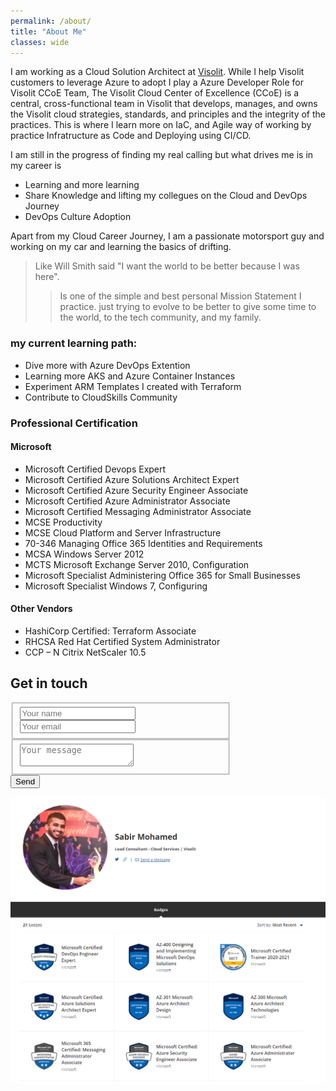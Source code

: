 ```yaml
---
permalink: /about/
title: "About Me"
classes: wide
---
```


I am working as a Cloud Solution Architect at [Visolit](https://www.visolit.net/about-us). While I help Visolit customers to leverage Azure to adopt I play a Azure Developer Role for Visolit CCoE Team, The Visolit Cloud Center of Excellence (CCoE) is a central, cross-functional team in Visolit that develops, manages, and owns the Visolit cloud strategies, standards, and principles and the integrity of the practices. This is where I learn more on IaC, and Agile way of working by practice Infratructure as Code and Deploying using CI/CD.

I am still in the progress of finding my real calling but what drives me is in my career is

- Learning and more learning 
- Share Knowledge and lifting my collegues on the Cloud and DevOps Journey
- DevOps Culture Adoption

Apart from my Cloud Career Journey, I am a passionate motorsport guy and working on my car and learning the basics of drifting. 

>Like Will Smith said "I want the world to be better because I was here".
>>Is one of the simple and best personal Mission Statement I practice. just trying to evolve to be better to give some time to the world, to the tech community, and my family.

### my current learning path:

- Dive more with Azure DevOps Extention
- Learning more AKS and Azure Container Instances
- Experiment ARM Templates I created with Terraform
- Contribute to CloudSkills Community

### Professional Certification

#### Microsoft
- Microsoft Certified Devops Expert
- Microsoft Certified Azure Solutions Architect Expert
- Microsoft Certified Azure Security Engineer Associate
- Microsoft Certified Azure Administrator Associate
- Microsoft Certified Messaging Administrator Associate
- MCSE Productivity
- MCSE Cloud Platform and Server Infrastructure
- 70-346 Managing Office 365 Identities and Requirements
- MCSA Windows Server 2012
- MCTS Microsoft Exchange Server 2010, Configuration
- Microsoft Specialist Administering Office 365 for Small Businesses
- Microsoft Specialist Windows 7, Configuring

#### Other Vendors
- HashiCorp Certified: Terraform Associate
- RHCSA Red Hat Certified System Administrator
- CCP – N Citrix NetScaler 10.5


## Get in touch  

<form action="https://formspree.io/sabirm@outlook.com" method="POST" style="width: 70%">
  <fieldset>
    <input type="text" name="name" placeholder="Your name">
    <input type="email" name="_replyto" placeholder="Your email">
  </fieldset>
  <fieldset>
    <textarea name="message" placeholder="Your message"></textarea>
  </fieldset>
  <button class="btn btn--info" type="submit">Send</button>
</form>

![Certifications.PNG](/CloudSkills/images/Certifications.PNG)
